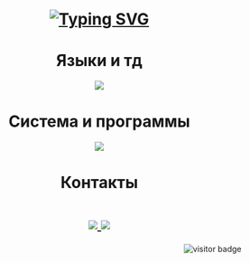 
<h1 align="center">
<a href="https://git.io/typing-svg"><img src="https://readme-typing-svg.demolab.com?font=Nyasha+Sans&size=38&duration=4000&pause=1000&color=5865F2&center=true&vCenter=true&random=false&width=600&height=150&lines=%D0%9F%D1%80%D0%B8%D0%B2%D0%B5%D1%82%2C+%D1%8F+maseckt!;%D0%9E%D0%B7%D0%BD%D0%B0%D0%BA%D0%BE%D0%BC%D1%8C%D1%81%D1%8F+%D1%81%D0%BE+%D0%BC%D0%BD%D0%BE%D0%B9+%D0%BD%D0%B8%D0%B6%D0%B5" alt="Typing SVG" /></a>
</h1>

<h1 align="center">Языки и тд</h1>
<p align="center">
  <a href="https://skillicons.dev">
    <img src="https://skillicons.dev/icons?i=java,py,js,bots" />
  </a>
</p>

<h1 align="center">Система и программы</h1>
<p align="center">
  <a href="https://skillicons.dev">
    <img src="https://skillicons.dev/icons?i=windows,idea,vscode,obsidian,ps" />
  </a>
</p>

<h1 align="center">Контакты</h1>
<h1 align="center">
  <a href="https://github.com/maseckt">
    <img src="https://skillicons.dev/icons?i=github" />
  </a>
  <a href="https://discord.com/users/566218908936437770">
    <img src="https://skillicons.dev/icons?i=discord" />
  </a>
</h1>
<img align="right" src="https://visitor-badge.laobi.icu/badge?page_id=maseckt.maseckt&title=Visitors" alt="visitor badge"/>
